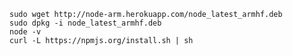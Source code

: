     sudo wget http://node-arm.herokuapp.com/node_latest_armhf.deb
    sudo dpkg -i node_latest_armhf.deb
    node -v
    curl -L https://npmjs.org/install.sh | sh

